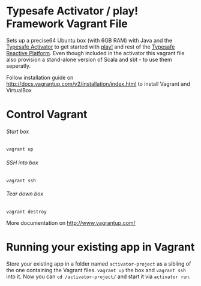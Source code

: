 Typesafe Activator / play! Framework Vagrant File
=========

Sets up a precise64 Ubuntu box (with 6GB RAM) with Java and the [Typesafe Activator](https://typesafe.com/activator) to get started with [play!](playframework.com) and rest of the [Typesafe Reactive Platform](https://typesafe.com/platform). Even though included in the activator this vagrant file also provision a stand-alone version of Scala and sbt - to use them seperatly.

Follow installation guide on http://docs.vagrantup.com/v2/installation/index.html to install Vagrant and VirtualBox

Control Vagrant
===================

###### Start box
```Shell
vagrant up
```

###### SSH into box
```Shell
vagrant ssh
```

###### Tear down box
```Shell
vagrant destroy
```

More documentation on http://www.vagrantup.com/

Running your existing app in Vagrant
===================
Store your existing app in a folder named `activator-project` as a sibling of the one containing the Vagrant files. `vagrant up` the box and `vagrant ssh` into it. Now you can `cd /activator-project/` and start it via `activator run`.